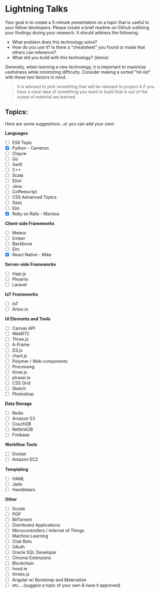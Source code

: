 # Lightning Talks

Your goal is to create a 5-minute presentation on a topic that is useful to your fellow developers. Please create a brief readme on Github outlining your findings during your research. It should address the following:

- What problem does this technology solve?
- How do you use it? Is there a "cheatsheet" you found or made that others can reference?
- What did you build with this technology? (demo)

Generally, when learning a new technology, it is important to maximize usefulness while minimizing difficulty. Consider making a sorted "hit-list" with these two factors in mind.

>It is advised to pick something that will be relevant to project 4 if you have a clear idea of something you want to build that is out of the scope of material we learned.

## Topics:
Here are some suggestions...or you can add your own!

**Languages**

- [ ] ES6 Topic
- [x] Python - Cameron
- [ ] Clojure
- [ ] Go
- [ ] Swift
- [ ] C++
- [ ] Scala
- [ ] Elixir
- [ ] Java
- [ ] Coffeescript
- [ ] CSS Advanced Topics
- [ ] Sass
- [ ] Elm
- [X] Ruby on Rails - Marissa

**Client-side Frameworks**

- [ ] Meteor
- [ ] Ember
- [ ] Backbone
- [ ] Elm
- [x] React Native - Mike

**Server-side Frameworks**

- [ ] Hapi.js
- [ ] Phoenix
- [ ] Laravel

**IoT Frameworks**

- [ ] IoT
- [ ] Artoo.io

**UI Elements and Tools**

- [ ] Canvas API
- [ ] WebRTC
- [ ] Three.js
- [ ] A-Frame
- [ ] D3.js
- [ ] chart.js
- [ ] Polymer / Web components
- [ ] Processing
- [ ] three.js
- [ ] phaser.io
- [ ] CSS Grid
- [ ] Sketch
- [ ] Photoshop

**Data Storage**

- [ ] Redis
- [ ] Amazon S3
- [ ] CouchDB
- [ ] RethinkDB
- [ ] Firebase

**Workflow Tools**

- [ ] Docker
- [ ] Amazon EC2

**Templating**

- [ ] HAML
- [ ] Jade
- [ ] Handlebars

**Other**

- [ ] Xcode
- [ ] PGP
- [ ] BitTorrent
- [ ] Distributed Applications
- [ ] Microcontrollers / Internet of Things
- [ ] Machine Learning
- [ ] Chat Bots
- [ ] OAuth
- [ ] Oracle SQL Developer
- [ ] Chrome Extensions
- [ ] Blockchain
- [ ] hood.ie
- [ ] threes.js
- [ ] Angular w/ Bootstrap and Materialize
- [ ] etc... (suggest a topic of your own & have it approved)
